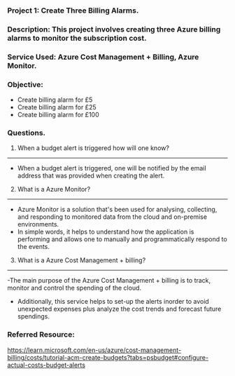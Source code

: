 ### Project 1: Create Three Billing Alarms.

### Description: This project involves creating three Azure billing alarms to monitor the subscription cost.

### Service Used: Azure Cost Management + Billing, Azure Monitor.

### Objective:

- Create billing alarm for £5
- Create billing alarm for £25
- Create billing alarm for £100

### Questions.

1. When a budget alert is triggered how will one know?

---

- When a budget alert is triggered, one will be notified by the email address that was provided when creating the alert.

2. What is a Azure Monitor?

---

- Azure Monitor is a solution that's been used for analysing, collecting, and responding to monitored data from the cloud and on-premise environments.
- In simple words, it helps to understand how the application is performing and allows one to manually and programmatically respond to the events.

3. What is a Azure Cost Management + billing?

---

-The main purpose of the Azure Cost Management + billing is to track, monitor and control the spending of the cloud.

- Additionally, this service helps to set-up the alerts inorder to avoid unexpected expenses plus analyze the cost trends and forecast future spendings.

### Referred Resource:

https://learn.microsoft.com/en-us/azure/cost-management-billing/costs/tutorial-acm-create-budgets?tabs=psbudget#configure-actual-costs-budget-alerts
